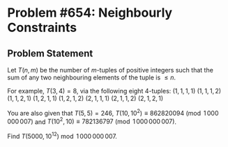 # Problem #654: Neighbourly Constraints 

## Problem Statement 


Let $T(n, m)$ be the number of $m$-tuples of positive integers such that the sum of any two neighbouring elements of the tuple is $\le n$.


For example, $T(3, 4)=8$, via the following eight $4$-tuples:
$(1, 1, 1, 1)$
$(1, 1, 1, 2)$
$(1, 1, 2, 1)$
$(1, 2, 1, 1)$
$(1, 2, 1, 2)$
$(2, 1, 1, 1)$
$(2, 1, 1, 2)$
$(2, 1, 2, 1)$

You are also given that $T(5, 5)=246$, $T(10, 10^{2}) \equiv 862820094 \pmod{1\,000\,000\,007}$ and  $T(10^2, 10) \equiv 782136797 \pmod{1\,000\,000\,007}$.


Find $T(5000, 10^{12}) \bmod 1\,000\,000\,007$.


